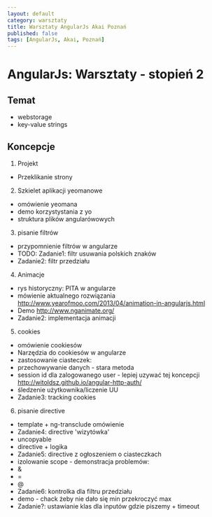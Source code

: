 ```yaml
---
layout: default
category: warsztaty
title: Warsztaty AngularJs Akai Poznań
published: false
tags: [AngularJs, Akai, Poznań]
---
```

# AngularJs: Warsztaty - stopień 2
## Temat 
* webstorage
 * key-value strings

## Koncepcje
1. Projekt
 * Przeklikanie strony
2. Szkielet aplikacji yeomanowe
 * omówienie yeomana 
 * demo korzystystania z yo
 * struktura plików angularówowych
3. pisanie filtrów
 * przypomnienie filtrów w angularze
 * TODO: Zadanie1: filtr usuwania polskich znaków
 * Zadanie2: filtr przedziału
4. Animacje
 * rys historyczny: PITA w angularze
 * mówienie aktualnego rozwiązania http://www.yearofmoo.com/2013/04/animation-in-angularjs.html
 * Demo http://www.nganimate.org/
 * Zadanie2: implementacja animacji
5. cookies
 * omówienie cookiesów
 * Narzędzia do cookiesów w angularze
 * zastosowanie ciasteczek:
  * przechowywanie danych - stara metoda
  * session id dla zalogowanego user - lepiej uzywać tej koncepcji http://witoldsz.github.io/angular-http-auth/
  * śledzenie użytkownika/liczenie UU
 * Zadanie3: tracking cookies

6. pisanie directive
 * template + ng-transclude omówienie
 * Zadanie4: directive 'wizytówka'
  * uncopyable
 * directive + logika
 * Zadanie5: directive z ogłoszeniem o ciasteczkach
 * izolowanie scope - demonstracja problemów:
  * &
  * =
  * @
 * Zadanie6: kontrolka dla filtru przedziału
 * demo - chack żeby nie dało się min przekroczyć max
 * Zadanie?: ustawianie klas dla inputów gdzie piszemy + timeout
